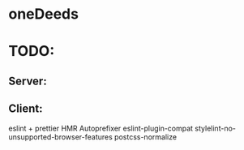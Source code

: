 # oneDeeds

# TODO:

## Server:

## Client:
eslint + prettier
HMR
Autoprefixer
eslint-plugin-compat
stylelint-no-unsupported-browser-features
postcss-normalize
